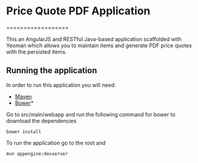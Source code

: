 # Price Quote PDF Application
==================

This an AngularJS and RESTful Java-based application scaffolded with Yeoman which allows you to maintain items and generate PDF price quotes with the persisted items. 

## Running the application

In order to run this application you will need:

- [Maven]
- [Bower]*

Go to src/main/webapp and run the following command for bower to download the dependencies
```
bower install
```

To run the application go to the root and
```
mvn appengine:devserver
```
[Maven]: http://maven.apache.org/download.cgi/
[Bower]: http://bower.io/
